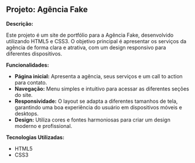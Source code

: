 ## Projeto: Agência Fake

**Descrição:**

Este projeto é um site de portfólio para a Agência Fake, desenvolvido utilizando HTML5 e CSS3. O objetivo principal é apresentar os serviços da agência de forma clara e atrativa, com um design responsivo para diferentes dispositivos.

**Funcionalidades:**

* **Página inicial:** Apresenta a agência, seus serviços e um call to action para contato.
* **Navegação:** Menu simples e intuitivo para acessar as diferentes seções do site.
* **Responsividade:** O layout se adapta a diferentes tamanhos de tela, garantindo uma boa experiência do usuário em dispositivos móveis e desktops.
* **Design:** Utiliza cores e fontes harmoniosas para criar um design moderno e profissional.

**Tecnologias Utilizadas:**
* HTML5
* CSS3
